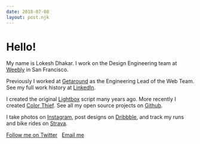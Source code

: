 ```yaml
---
date: 2018-07-08
layout: post.njk
---
```

<style>
.btn {
  margin-right: 8px;
}

.post {
  font-size: 18px;
  font-weight: 700;
}

</style>

# Hello!
 
My name is <span class="bio__name">Lokesh Dhakar</span>. I work on the Design Engineering team at [Weebly](http://weebly.com) in San Francisco.

Previously I worked at [Getaround](https://www.getaround.com/) as the Engineering Lead of the Web Team. See my full work history at [LinkedIn](https://www.linkedin.com/in/lokeshdhakar).

I created the original [Lightbox](http://lokeshdhakar.com/projects/lightbox2/) script many years ago. More recently I created [Color Thief](http://lokeshdhakar.com/projects/color-thief/). See all my open source projects on [Github](https://github.com/lokesh).

I take photos on [Instagram](https://instagram.com/lokesh), post designs on [Dribbble](https://dribbble.com/lokesh), and track my runs and bike rides on [Strava](https://www.strava.com/athletes/1136437).

<a class="btn" href="https://twitter.com/lokesh">Follow me on Twitter</a> <a class="btn js-email-link" href="#">Email me</a>

<script>
  $(function() {
      var emailLinks = $('.js-email-link').on('click', (event) => {
        var a = "lokesh.dhakar@";
        var b = "gmail.com";
        window.open("mailto:" + a + b, 'email');
        return false;  
      })
  });
</script>
